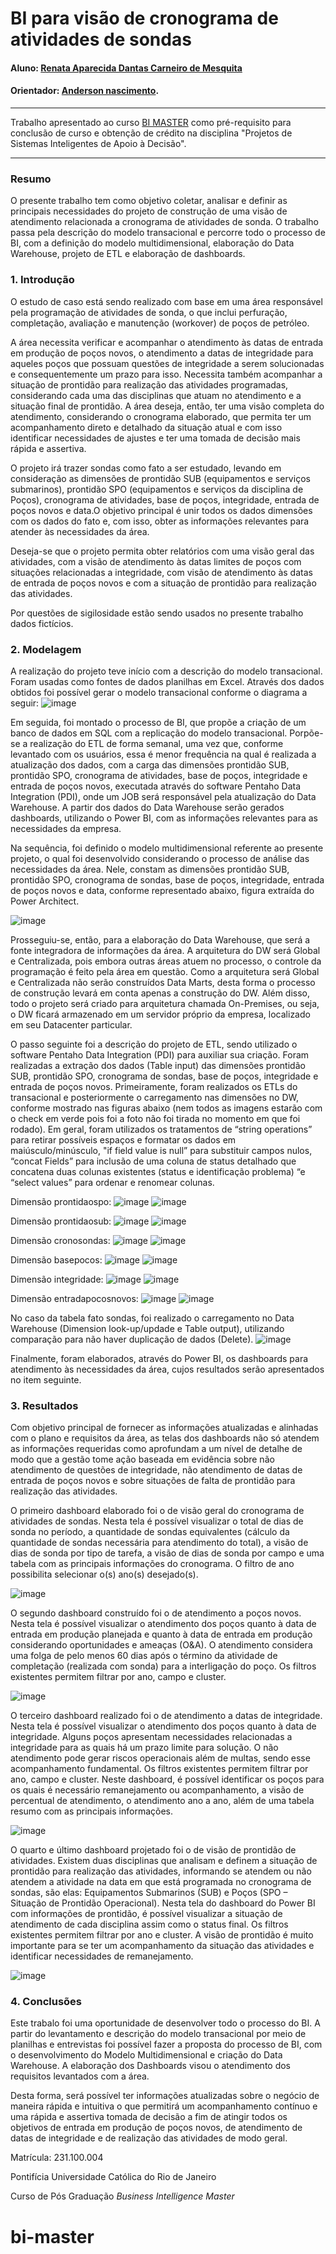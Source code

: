 # BI para visão de cronograma de atividades de sondas

#### Aluno: [Renata Aparecida Dantas Carneiro de Mesquita](https://github.com/link_do_github)
#### Orientador: [Anderson nascimento](https://github.com/link_do_github).

---

Trabalho apresentado ao curso [BI MASTER](https://ica.puc-rio.ai/bi-master) como pré-requisito para conclusão de curso e obtenção de crédito na disciplina "Projetos de Sistemas Inteligentes de Apoio à Decisão".

<!-- para os links a seguir, caso os arquivos estejam no mesmo repositório que este README, não há necessidade de incluir o link completo: basta incluir o nome do arquivo, com extensão, que o GitHub completa o link corretamente -->
---

### Resumo

O presente trabalho tem como objetivo coletar, analisar e definir as principais necessidades do projeto de construção de uma visão de atendimento relacionada a cronograma de atividades de sonda. O trabalho passa pela descrição do modelo transacional e percorre todo o processo de BI, com a definição do modelo multidimensional, elaboração do Data Warehouse, projeto de ETL e elaboração de dashboards.

### 1. Introdução

O estudo de caso está sendo realizado com base em uma área responsável pela programação de atividades de sonda, o que inclui perfuração, completação, avaliação e manutenção (workover) de poços de petróleo.

A área necessita verificar e acompanhar o atendimento às datas de entrada em produção de poços novos, o atendimento a datas de integridade para aqueles poços que possuam questões de integridade a serem solucionadas e consequentemente um prazo para isso. Necessita também acompanhar a situação de prontidão para realização das atividades programadas, considerando cada uma das disciplinas que atuam no atendimento e a situação final de prontidão. A área deseja, então, ter uma visão completa do atendimento, considerando o cronograma elaborado, que permita ter um acompanhamento direto e detalhado da situação atual e com isso identificar necessidades de ajustes e ter uma tomada de decisão mais rápida e assertiva. 

O projeto irá trazer sondas como fato a ser estudado, levando em consideração as dimensões de prontidão SUB (equipamentos e serviços submarinos), prontidão SPO (equipamentos e serviços da disciplina de Poços), cronograma de atividades, base de poços, integridade, entrada de poços novos e data.O objetivo principal é unir todos os dados dimensões com os dados do fato e, com isso, obter as informações relevantes para atender às necessidades da área.

Deseja-se que o projeto permita obter relatórios com uma visão geral das atividades, com a visão de atendimento às datas limites de poços com situações relacionadas a integridade, com visão de atendimento às datas de entrada de poços novos e com a situação de prontidão para realização das atividades.

Por questões de sigilosidade estão sendo usados no presente trabalho dados fictícios. 

### 2. Modelagem

A realização do projeto teve início com a descrição do modelo transacional. Foram usadas como fontes de dados planilhas em Excel.
Através dos dados obtidos foi possível gerar o modelo transacional conforme o diagrama a seguir:
![image](https://github.com/user-attachments/assets/f4d19418-e5b6-4b95-a1cc-43600cb7f9ae)

Em seguida, foi montado o processo de BI, que propõe a criação de um banco de dados em SQL com a replicação do modelo transacional.
Porpõe-se a realização do ETL de forma semanal, uma vez que, conforme levantado com os usuários, essa é menor frequência na qual é realizada a atualização dos dados, com a carga das dimensões prontidão SUB, prontidão SPO, cronograma de atividades, base de poços, integridade e entrada de poços novos, executada através do software Pentaho Data Integration (PDI), onde um JOB será responsável pela atualização do Data Warehouse. A partir dos dados do Data Warehouse serão gerados dashboards, utilizando o Power BI, com as informações relevantes para as necessidades da empresa.

Na sequência, foi definido o modelo multidimensional referente ao presente projeto, o qual foi desenvolvido considerando o processo de análise das necessidades da área. Nele, constam as dimensões prontidão SUB, prontidão SPO, cronograma de sondas, base de poços, integridade, entrada de poços novos e data, conforme representado abaixo, figura extraída do Power Architect.

![image](https://github.com/user-attachments/assets/002a6ba0-e5a9-4548-9693-a8c137a50b01)

Prosseguiu-se, então, para a elaboração do Data Warehouse, que será a fonte integradora de informações da área. A arquitetura do DW será Global e Centralizada, pois embora outras áreas atuem no processo, o controle da programação é feito pela área em questão. Como a arquitetura será Global e Centralizada não serão construídos Data Marts, desta forma o processo de construção levará em conta apenas a construção do DW. Além disso, todo o projeto será criado para arquitetura chamada On-Premises, ou seja, o DW ficará armazenado em um servidor próprio da empresa, localizado em seu Datacenter particular.

O passo seguinte foi a descrição do projeto de ETL, sendo utilizado o software Pentaho Data Integration (PDI) para auxiliar sua criação. Foram realizadas a extração dos dados (Table input) das dimensões prontidão SUB, prontidão SPO, cronograma de sondas, base de poços, integridade e entrada de poços novos. Primeiramente, foram realizados os ETLs do transacional e posteriormente o carregamento nas dimensões no DW, conforme mostrado nas figuras abaixo (nem todos as imagens estarão com o check em verde pois foi a foto não foi tirada no momento em que foi rodado). Em geral, foram utilizados os tratamentos de “string operations” para retirar possíveis espaços e formatar os dados em maiúsculo/minúsculo, "if field value is null” para substituir campos nulos, “concat Fields” para inclusão de uma coluna de status detalhado que concatena duas colunas existentes (status e identificação problema) “e “select values” para ordenar e renomear colunas. 

Dimensão prontidaospo: 
![image](https://github.com/user-attachments/assets/80726113-a02e-4201-8605-5b924b3a1bb0)
![image](https://github.com/user-attachments/assets/f1065ff3-c458-4752-a23a-391a8c8f71d5)

Dimensão prontidaosub:
![image](https://github.com/user-attachments/assets/043dc0b7-e62c-4464-8847-edc7015137eb)
![image](https://github.com/user-attachments/assets/74ad6fc2-a5c8-4beb-9eab-685ca96f7af8)

Dimensão cronosondas:
![image](https://github.com/user-attachments/assets/911978ac-91ec-4fe3-9bea-3f199bfb16ed)
![image](https://github.com/user-attachments/assets/1e3d4aa7-38e9-4ffb-ab4a-e54f18116659)

Dimensão basepocos:
![image](https://github.com/user-attachments/assets/90b13cd3-f889-430f-9952-d35157dd96d5)
![image](https://github.com/user-attachments/assets/7cb883bb-0e7c-431c-a92c-2d1e89939166)

Dimensão integridade:
![image](https://github.com/user-attachments/assets/e17ecf12-62e5-40cc-be2a-fad6a4657e82)
![image](https://github.com/user-attachments/assets/141173c1-21ce-48f2-a620-fff3dabb53ec)

Dimensão entradapocosnovos:
![image](https://github.com/user-attachments/assets/d85c47a0-0e1a-41bb-8947-385da396afa3)
![image](https://github.com/user-attachments/assets/40fd04d1-4195-46c5-aa3b-4fe8d8d245d2)

No caso da tabela fato sondas, foi realizado o carregamento no Data Warehouse (Dimension look-up/updade e Table output), utilizando comparação para não haver duplicação de dados (Delete).
![image](https://github.com/user-attachments/assets/dfcfacf4-5302-42d3-b1ad-3614b4879212)

Finalmente, foram elaborados, através do Power BI, os dashboards para atendimento às necessidades da área, cujos resultados serão apresentados no item seguinte.


### 3. Resultados

Com objetivo principal de fornecer as informações atualizadas e alinhadas com o plano e requisitos da área, as telas dos dashboards não só atendem as informações requeridas como aprofundam a um nível de detalhe de modo que a gestão tome ação baseada em evidência sobre não atendimento de questões de integridade, não atendimento de datas de entrada de poços novos e sobre situações de falta de prontidão para realização das atividades.

O primeiro dashboard elaborado foi o de visão geral do cronograma de atividades de sondas. Nesta tela é possível visualizar o total de dias de sonda no período, a quantidade de sondas equivalentes (cálculo da quantidade de sondas necessária para atendimento do total), a visão de dias de sonda por tipo de tarefa, a visão de dias de sonda por campo e uma tabela com as principais informações do cronograma. O filtro de ano possibilita selecionar o(s) ano(s) desejado(s).

![image](https://github.com/user-attachments/assets/cc011c96-5418-4491-b319-f456f47002dc)

O segundo dashboard construído foi o de atendimento a poços novos. Nesta tela é possível visualizar o atendimento dos poços quanto à data de entrada em produção planejada e quanto à data de entrada em produção considerando oportunidades e ameaças (O&A). O atendimento considera uma folga de pelo menos 60 dias após o término da atividade de completação (realizada com sonda) para a interligação do poço. Os filtros existentes permitem filtrar por ano, campo e cluster.

![image](https://github.com/user-attachments/assets/82a1f8ee-9959-4030-90a1-20bc898fbbe4)

O terceiro dashboard realizado foi o de atendimento a datas de integridade. Nesta tela é possível visualizar o atendimento dos poços quanto à data de integridade. Alguns poços apresentam necessidades relacionadas a integridade para as quais há um prazo limite para solução. O não atendimento pode gerar riscos operacionais além de multas, sendo esse acompanhamento fundamental. Os filtros existentes permitem filtrar por ano, campo e cluster. Neste dashboard, é possível identificar os poços para os quais é necessário remanejamento ou acompanhamento, a visão de percentual de atendimento, o atendimento ano a ano, além de uma tabela resumo com as principais informações. 

![image](https://github.com/user-attachments/assets/361cec61-acd4-4016-9be0-6cd2c3c9b6e6)

O quarto e último dashboard projetado foi o de visão de prontidão de atividades. Existem duas disciplinas que analisam e definem a situação de prontidão para realização das atividades, informando se atendem ou não atendem a atividade na data em que está programada no cronograma de sondas, são elas: Equipamentos Submarinos (SUB) e Poços (SPO – Situação de Prontidão Operacional). Nesta tela do dashboard do Power BI com informações de prontidão, é possível visualizar a situação de atendimento de cada disciplina assim como o status final. Os filtros existentes permitem filtrar por ano e cluster. A visão de prontidão é muito importante para se ter um acompanhamento da situação das atividades e identificar necessidades de remanejamento.

![image](https://github.com/user-attachments/assets/e920946d-32c9-4d57-95aa-d182081c5b14)


### 4. Conclusões

Este trabalo foi uma oportunidade de desenvolver todo o processo do BI. A partir do levantamento e descrição do modelo transacional por meio de planilhas e entrevistas foi possível fazer a proposta do processo de BI, com o desenvolvimento do Modelo Multidimensional e criação do Data Warehouse. A elaboração dos Dashboards visou o atendimento dos requisitos levantados com a área.

Desta forma, será possível ter informações atualizadas sobre o negócio de maneira rápida e intuitiva o que permitirá um acompanhamento contínuo e uma rápida e assertiva tomada de decisão a fim de atingir todos os objetivos de entrada em produção de poços novos, de atendimento de datas de integridade e de realização das atividades de modo geral.

Matrícula: 231.100.004

Pontifícia Universidade Católica do Rio de Janeiro

Curso de Pós Graduação *Business Intelligence Master*
# bi-master
